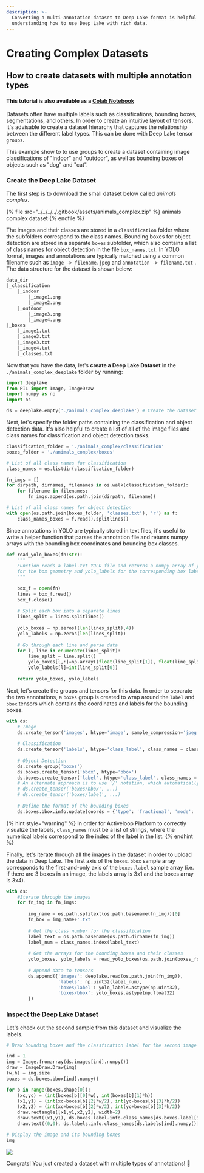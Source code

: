 ```yaml
---
description: >-
  Converting a multi-annotation dataset to Deep Lake format is helpful for
  understanding how to use Deep Lake with rich data.
---
```


# Creating Complex Datasets

## How to create datasets with multiple annotation types

#### This tutorial is also available as a [Colab Notebook](https://colab.research.google.com/drive/1H6T\_jL3Eaqmm0pBR\_Tf8bUEb9BC3QUl0?usp=sharing)

Datasets often have multiple labels such as classifications, bounding boxes, segmentations, and others.  In order to create an intuitive layout of tensors, it's advisable to create a dataset hierarchy that captures the relationship between the different label types. This can be done with Deep Lake tensor `groups`.

This example show to to use groups to create a dataset containing image classifications of "indoor" and "outdoor", as well as bounding boxes of objects such as "dog" and "cat".&#x20;

### Create the Deep Lake Dataset

The first step is to download the small dataset below called _animals complex_.

{% file src="../../../../.gitbook/assets/animals_complex.zip" %}
animals complex dataset
{% endfile %}

The images and their classes are stored in a `classification` folder where the subfolders correspond to the class names. Bounding boxes for object detection are stored in a separate `boxes` subfolder, which also contains a list of class names for object detection in the file `box_names.txt`.  In YOLO format, images and annotations are typically matched using a common filename such as `image -> filename.jpeg` and `annotation -> filename.txt` . The data structure for the dataset is shown below:

```python
data_dir
|_classification
    |_indoor
        |_image1.png
        |_image2.png
    |_outdoor
        |_image3.png
        |_image4.png
|_boxes
    |_image1.txt
    |_image3.txt
    |_image3.txt
    |_image4.txt
    |_classes.txt
```

Now that you have the data, let's **create a Deep Lake Dataset** in the `./animals_complex_deeplake` folder by running:&#x20;

```python
import deeplake
from PIL import Image, ImageDraw
import numpy as np
import os

ds = deeplake.empty('./animals_complex_deeplake') # Create the dataset locally
```

Next, let's specify the folder paths containing the classification and object detection data. It's also helpful to create a list of all of the image files and class names for classification and object detection tasks.

```python
classification_folder = './animals_complex/classification'
boxes_folder = './animals_complex/boxes'

# List of all class names for classification
class_names = os.listdir(classification_folder)

fn_imgs = []
for dirpath, dirnames, filenames in os.walk(classification_folder):
    for filename in filenames:
        fn_imgs.append(os.path.join(dirpath, filename))

# List of all class names for object detection        
with open(os.path.join(boxes_folder, 'classes.txt'), 'r') as f:
    class_names_boxes = f.read().splitlines()
```

Since annotations in YOLO are typically stored in text files, it's useful to write a helper function that parses the annotation file and returns numpy arrays with the bounding box coordinates and bounding box classes.

```python
def read_yolo_boxes(fn:str):
    """
    Function reads a label.txt YOLO file and returns a numpy array of yolo_boxes 
    for the box geometry and yolo_labels for the corresponding box labels.
    """
    
    box_f = open(fn)
    lines = box_f.read()
    box_f.close()
    
    # Split each box into a separate lines
    lines_split = lines.splitlines()
    
    yolo_boxes = np.zeros((len(lines_split),4))
    yolo_labels = np.zeros(len(lines_split))
    
    # Go through each line and parse data
    for l, line in enumerate(lines_split):
        line_split = line.split()
        yolo_boxes[l,:]=np.array((float(line_split[1]), float(line_split[2]), float(line_split[3]), float(line_split[4])))
        yolo_labels[l]=int(line_split[0]) 
         
    return yolo_boxes, yolo_labels
```

Next, let's create the groups and tensors for this data. In order to separate the two annotations, a `boxes` group is created to wrap around the `label` and `bbox` tensors which contains the coordinates and labels for the bounding boxes.

```python
with ds:
    # Image
    ds.create_tensor('images', htype='image', sample_compression='jpeg')
    
    # Classification
    ds.create_tensor('labels', htype='class_label', class_names = class_names)
    
    # Object Detection
    ds.create_group('boxes')
    ds.boxes.create_tensor('bbox', htype='bbox')
    ds.boxes.create_tensor('label', htype='class_label', class_names = class_names_boxes)
    # An alternate approach is to use '/' notation, which automatically creates the boxes group
    # ds.create_tensor('boxes/bbox', ...)
    # ds.create_tensor('boxes/label', ...)
    
    # Define the format of the bounding boxes
    ds.boxes.bbox.info.update(coords = {'type': 'fractional', 'mode': 'LTWH'})
```

{% hint style="warning" %}
In order for Activeloop Platform to correctly visualize the labels, `class_names` must be a list of strings, where the numerical labels correspond to the index of the label in the list.
{% endhint %}

Finally, let's iterate through all the images in the dataset in order to upload the data in Deep Lake. The first axis of the `boxes.bbox` sample array corresponds to the first-and-only axis of the `boxes.label` sample array (i.e. if there are 3 boxes in an image, the labels array is 3x1 and the boxes array is 3x4).

```python
with ds:
    #Iterate through the images
    for fn_img in fn_imgs:
        
        img_name = os.path.splitext(os.path.basename(fn_img))[0]
        fn_box = img_name+'.txt'
        
        # Get the class number for the classification
        label_text = os.path.basename(os.path.dirname(fn_img))
        label_num = class_names.index(label_text)
    
        # Get the arrays for the bounding boxes and their classes
        yolo_boxes, yolo_labels = read_yolo_boxes(os.path.join(boxes_folder,fn_box))
        
        # Append data to tensors
        ds.append({'images': deeplake.read(os.path.join(fn_img)),
                   'labels': np.uint32(label_num),
                   'boxes/label': yolo_labels.astype(np.uint32),
                   'boxes/bbox': yolo_boxes.astype(np.float32)
        })
```

### Inspect the Deep Lake Dataset&#x20;

Let's check out the second sample from this dataset and visualize the labels.

```python
# Draw bounding boxes and the classfication label for the second image

ind = 1
img = Image.fromarray(ds.images[ind].numpy())
draw = ImageDraw.Draw(img)
(w,h) = img.size
boxes = ds.boxes.bbox[ind].numpy()

for b in range(boxes.shape[0]):
    (xc,yc) = (int(boxes[b][0]*w), int(boxes[b][1]*h))
    (x1,y1) = (int(xc-boxes[b][2]*w/2), int(yc-boxes[b][3]*h/2))
    (x2,y2) = (int(xc+boxes[b][2]*w/2), int(yc+boxes[b][3]*h/2))
    draw.rectangle([x1,y1,x2,y2], width=2)
    draw.text((x1,y1), ds.boxes.label.info.class_names[ds.boxes.label[ind].numpy()[b]])
    draw.text((0,0), ds.labels.info.class_names[ds.labels[ind].numpy()[0]])
```

```python
# Display the image and its bounding boxes
img
```

![](../../../../.gitbook/assets/dog\_and\_cat\_boxes\_and\_class.png)

Congrats! You just created a dataset with multiple types of annotations! 🎉
